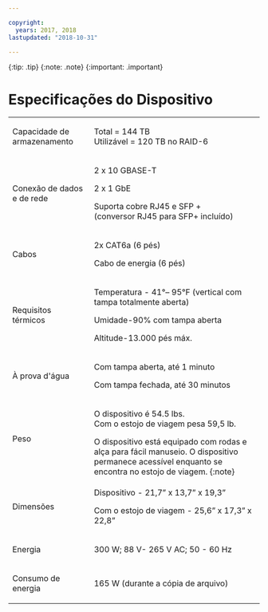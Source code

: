 ```yaml
---

copyright:
  years: 2017, 2018
lastupdated: "2018-10-31"

---
```

 {:tip: .tip}
 {:note: .note}
 {:important: .important}

# Especificações do Dispositivo

<table role="presentation">
        <colgroup>
          <col/>
          <col/>
        </colgroup>
          <tr>
            <td><p>Capacidade de armazenamento</p></td>
            <td>
              <p>Total = 144 TB<br/>Utilizável = 120 TB no RAID-6</p>
            </td>
          </tr>
          <tr>
            <td><p>Conexão de dados e de rede</p></td>
            <td>
              <p>2 x 10 GBASE-T</p>
              <p>2 x 1 GbE</p>
              <p>Suporta cobre RJ45 e SFP + <br/> (conversor RJ45 para SFP+ incluído)</p>
            </td>
          </tr>
          <tr>
            <td><p>Cabos</p></td>
            <td>
              <p>2x CAT6a (6 pés)</p>
              <p>Cabo de energia (6 pés)</p>
            </td>
          </tr>
          <tr>
            <td><p>Requisitos térmicos</p></td>
            <td>
              <p>Temperatura - 41°– 95°F (vertical com tampa totalmente aberta)</p>
              <p>Umidade-90% com tampa aberta</p>
              <p>Altitude-13.000 pés máx.</p>
            </td>
          </tr>
          <tr>
            <td><p>À prova d'água</p></td>
            <td>
              <p>Com tampa aberta, até 1 minuto</p>
              <p>Com tampa fechada, até 30 minutos</p>
            </td>
          </tr>
          <tr>
            <td><p>Peso</p></td>
            <td>
              <p>O dispositivo é 54.5 lbs.<br/>Com o estojo de viagem pesa 59,5 lb.</p>
              O dispositivo está equipado com rodas e alça para fácil manuseio. O dispositivo permanece acessível enquanto se encontra no estojo de viagem.
              {:note}
            </td>
          </tr>
          <tr>
            <td><p>Dimensões</p></td>
            <td>
              <p>Dispositivo - 21,7” x 13,7” x 19,3”</p>
              <p>Com o estojo de viagem - 25,6” x 17,3” x 22,8”</p>
            </td>
          </tr>
          <tr>
            <td><p>Energia</p></td>
            <td>
              <p>300 W; 88 V- 265 V AC; 50 - 60 Hz</p>
            </td>
          </tr>
          <tr>
            <td><p>Consumo de energia</p></td>
            <td>
              <p>165 W (durante a cópia de arquivo)</p>
            </td>
          </tr>
</table>
